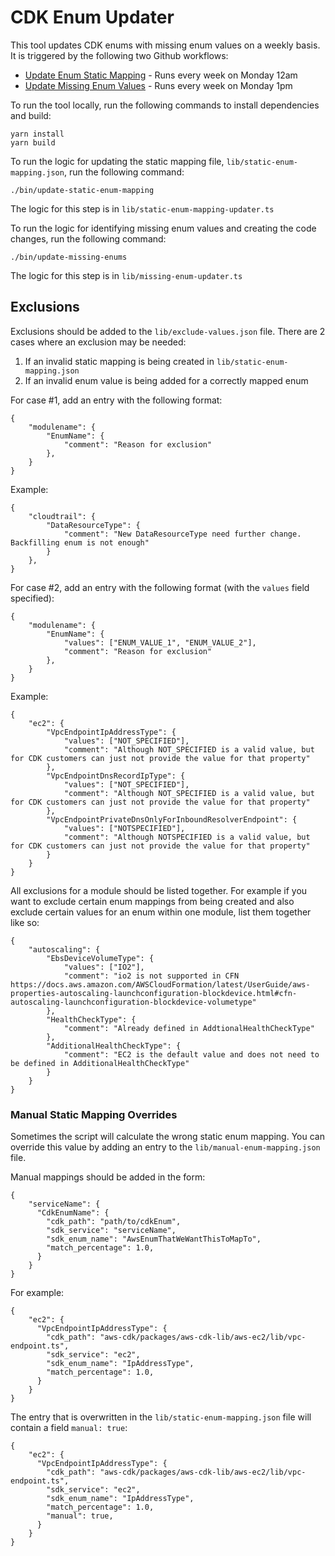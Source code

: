# CDK Enum Updater

This tool updates CDK enums with missing enum values on a weekly basis. It is triggered by the following two Github workflows:
 * [Update Enum Static Mapping](../../../.github/workflows/enum-static-mapping-updater.yml) - Runs every week on Monday 12am
 * [Update Missing Enum Values](../../../.github/workflows/enum-auto-updater.yml) - Runs every week on Monday 1pm

To run the tool locally, run the following commands to install dependencies and build:

```
yarn install
yarn build
```

To run the logic for updating the static mapping file, `lib/static-enum-mapping.json`, run the following command:
```
./bin/update-static-enum-mapping
```

The logic for this step is in `lib/static-enum-mapping-updater.ts`


To run the logic for identifying missing enum values and creating the code changes, run the following command:
```
./bin/update-missing-enums
```

The logic for this step is in `lib/missing-enum-updater.ts`

## Exclusions
Exclusions should be added to the `lib/exclude-values.json` file. There are 2 cases where an exclusion may be needed:

1. If an invalid static mapping is being created in `lib/static-enum-mapping.json`
2. If an invalid enum value is being added for a correctly mapped enum

For case #1, add an entry with the following format:

```
{
    "modulename": {
        "EnumName": {
            "comment": "Reason for exclusion"
        },
    }
}
```

Example:
```
{
    "cloudtrail": {
        "DataResourceType": {
            "comment": "New DataResourceType need further change. Backfilling enum is not enough"
        }
    },
}
```

For case #2, add an entry with the following format (with the `values` field specified):
```
{
    "modulename": {
        "EnumName": {
            "values": ["ENUM_VALUE_1", "ENUM_VALUE_2"],
            "comment": "Reason for exclusion"
        },
    }
}
```

Example:
```
{
    "ec2": {
        "VpcEndpointIpAddressType": {
            "values": ["NOT_SPECIFIED"],
            "comment": "Although NOT_SPECIFIED is a valid value, but for CDK customers can just not provide the value for that property"
        },
        "VpcEndpointDnsRecordIpType": {
            "values": ["NOT_SPECIFIED"],
            "comment": "Although NOT_SPECIFIED is a valid value, but for CDK customers can just not provide the value for that property"
        },
        "VpcEndpointPrivateDnsOnlyForInboundResolverEndpoint": {
            "values": ["NOTSPECIFIED"],
            "comment": "Although NOTSPECIFIED is a valid value, but for CDK customers can just not provide the value for that property"
        }
    }
}
```

All exclusions for a module should be listed together. For example if you want to exclude certain enum mappings from being created and also exclude certain values for an enum within one module, list them together like so:
```
{
    "autoscaling": {
        "EbsDeviceVolumeType": {
            "values": ["IO2"],
            "comment": "io2 is not supported in CFN https://docs.aws.amazon.com/AWSCloudFormation/latest/UserGuide/aws-properties-autoscaling-launchconfiguration-blockdevice.html#cfn-autoscaling-launchconfiguration-blockdevice-volumetype"
        },
        "HealthCheckType": {
            "comment": "Already defined in AddtionalHealthCheckType"
        },
        "AdditionalHealthCheckType": {
            "comment": "EC2 is the default value and does not need to be defined in AdditionalHealthCheckType"
        }
    }
}
```

### Manual Static Mapping Overrides
Sometimes the script will calculate the wrong static enum mapping. You can override this value by adding an entry to the `lib/manual-enum-mapping.json` file. 

Manual mappings should be added in the form:
```
{
    "serviceName": {
      "CdkEnumName": {
        "cdk_path": "path/to/cdkEnum",
        "sdk_service": "serviceName",
        "sdk_enum_name": "AwsEnumThatWeWantThisToMapTo",
        "match_percentage": 1.0,
      }
    }
}
```

For example:
```
{
    "ec2": {
      "VpcEndpointIpAddressType": {
        "cdk_path": "aws-cdk/packages/aws-cdk-lib/aws-ec2/lib/vpc-endpoint.ts",
        "sdk_service": "ec2",
        "sdk_enum_name": "IpAddressType",
        "match_percentage": 1.0,
      }
    }
}
```

The entry that is overwritten in the `lib/static-enum-mapping.json` file will contain a field `manual: true`:
```
{
    "ec2": {
      "VpcEndpointIpAddressType": {
        "cdk_path": "aws-cdk/packages/aws-cdk-lib/aws-ec2/lib/vpc-endpoint.ts",
        "sdk_service": "ec2",
        "sdk_enum_name": "IpAddressType",
        "match_percentage": 1.0,
        "manual": true,
      }
    }
}
```